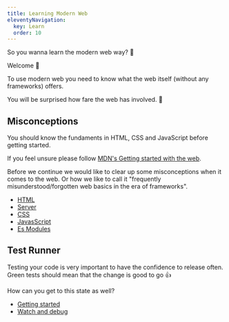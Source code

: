 ```yaml
---
title: Learning Modern Web
eleventyNavigation:
  key: Learn
  order: 10
---
```


So you wanna learn the modern web way? 🤔

Welcome 👋

To use modern web you need to know what the web itself (without any frameworks) offers.

You will be surprised how fare the web has involved. 🤗

## Misconceptions

You should know the fundaments in HTML, CSS and JavaScript before getting started.

If you feel unsure please follow [MDN's Getting started with the web](https://developer.mozilla.org/en-US/docs/Learn/Getting_started_with_the_web).

Before we continue we would like to clear up some misconceptions when it comes to the web.
Or how we like to call it "frequently misunderstood/forgotten web basics in the era of frameworks".

- [HTML](./misconceptions/html.md)
- [Server](./misconceptions/server.md)
- [CSS](./misconceptions/css.md)
- [JavasScript](./misconceptions/javascript.md)
- [Es Modules](./misconceptions/es-modules.md)

## Test Runner

Testing your code is very important to have the confidence to release often.
Green tests should mean that the change is good to go 👍

How can you get to this state as well?

- [Getting started](./test-runner/getting-started.md)
- [Watch and debug](./test-runner/watch-and-debug.md)
